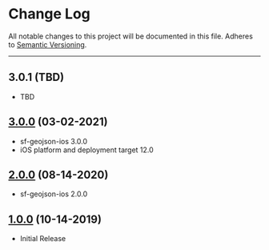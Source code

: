 # Change Log
All notable changes to this project will be documented in this file.
Adheres to [Semantic Versioning](http://semver.org/).

---

## 3.0.1 (TBD)

* TBD

## [3.0.0](https://github.com/ngageoint/ogc-api-features-json-ios/releases/tag/3.0.0) (03-02-2021)

* sf-geojson-ios 3.0.0
* iOS platform and deployment target 12.0

## [2.0.0](https://github.com/ngageoint/ogc-api-features-json-ios/releases/tag/2.0.0) (08-14-2020)

* sf-geojson-ios 2.0.0

## [1.0.0](https://github.com/ngageoint/ogc-api-features-json-ios/releases/tag/1.0.0) (10-14-2019)

* Initial Release
